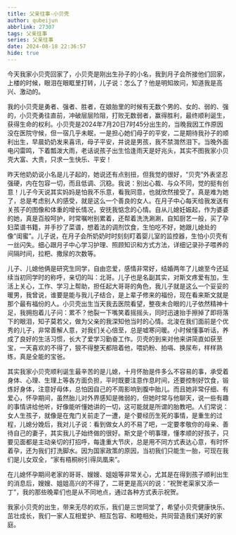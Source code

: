 ```yaml
---
title: 父亲往事-小贝壳
author: qubeijun
abbrlink: 27307
tags: 父亲往事
series: 父亲往事
date: 2024-08-18 22:36:57
hide: true
---
```

今天我家小贝壳回家了，小贝壳是刚出生孙子的小名，我到月子会所接他们回家，上楼的时候，眼泪在眼眶里打转，儿子说：怎么了？他是明知故问，知道我是高兴、激动的。

我的小贝壳是勇者、强者、胜者，在娘胎里的时候有无数个男的、女的、弱的、强的，小贝壳勇往直前，冲破层层险阻，打败无数弱者，赢得胜利，最终顺利诞生，获得生命的权利。小贝壳是2024年7月20日7时45分出生的，当晚我因工作原因没在医院守候，但一宿几乎未眠，一是担心她们母子的平安，二是期待我孙子的顺利出生，早晨奶奶发来喜讯，母子平安，并说是男孩，我不禁潸然泪下。当晚外面电闪雷鸣，下着瓢泼大雨，老话说孩子出生恰逢雨天是好兆头，其实不图我家小贝壳大富、大贵，只求一生快乐、平安！

昨天他奶奶说小名是儿子起的，她说还有点别扭，但我觉的很好，“贝壳”外表坚忍强硬，内在包容一切，而且低调、沉稳。我说：别出心裁、与众不同，觉的挺有创意！儿子今天说其实妈妈是怕我不乐意，看我同意，也就欣然接受了。真是难为她了，总是考虑别人的感受，就是这么一个善良的女人。在月子中心每天给我发送有关孩子的图像和体重的增长情况，安抚我惦念的心情。自从儿媳妊娠起，作为婆婆的她，真是百般呵护，时常嘱咐别累着，还帮着洗洗涮涮，自知厨艺一般，买了孕妇菜谱书籍，并手抄了菜谱，想着法的调剂饮食，生怕吃不好，她跟儿媳处的像“闺蜜”。儿子说，在月子会所奶奶时时刻刻盯着婴儿室的监控器，生怕小贝壳有一丝闪失。细心跟月子中心学习护理、照顾知识和方式方法，详细记录孙子喂养的间隔时间，拉粑、撒尿的次数等。

儿子、儿媳他俩是研究生同学，自由恋爱，感情非常好，结婚两年了儿媳至今还延续当初同学时的称呼，亲切的叫：北哥。儿子也是名副其实，对斯文疼爱有加，生活上关心，工作、学习上帮助，担任起大哥哥的角色，我儿子就是这么一个妥妥的暖男，我曾说，谁要是能与我儿子结合，是上辈子修来的福份，现在看来斯文就是那个最有福份的人。小贝壳出生当天我去医院看望，整夜未合眼的儿子依然精神十足，我拥抱着儿子问：累不？他裂一下嘴笑着摇摇头，同时迅速抬手擦掉了即将落下的眼泪，知子莫若父，做为父亲的我深知他当时的心情。北浚在我们面前是个优秀的儿子，非常善解人意，对我们关心倍至，总是嘘寒问暖。小时候懂事听话，养成了良好的生活习惯，长大了爱学习勤奋工作。贝壳的到来对他来讲简直如获至宝，一天喜欢的不得了，狠不得整天都陪着他，喂奶粉、拍嗝、换尿布，样样熟练，真是全能的宝爸。

其实我家小贝壳顺利诞生最辛苦的是儿媳，十月怀胎是件多么不容易的事，承受着身体、心理、生理上等各方面负担，平时既要注意作息时间，还要控制好饮食，锻炼好身体，注意好母体，总怕因自己的不周影响到腹中胎儿。而且她非常仔细、有爱心，怀孕期间，虽然胎儿对外界感知是微弱的，但她时常与他聊天，说一些有趣的事情讲给他听，好像能听懂她讲的一切，这可能就是所谓的胎教吧。人们常说：女人生孩子，就像是在鬼门关前走了一遭，是个要经历生死的事情，是重生的过程，儿媳分娩后，我对儿子说：看到做女人的不易了吧，一定要孝敬你的母亲、善待自己的妻子，其实我儿子始终做的很好。斯文是个明事理，懂孝顺的好孩子，只要见面都是主动亲切的打招呼，每逢重大节庆，总是用不同方式表达心意，有时怀着孕，还为我们打洗脚水。因为国家政策的原因，当初我们只能生一胎，可现在我们是儿女双全，“家有梧桐树引得凤凰来”。

在儿媳怀孕期间老家的哥哥、嫂嫂、姐姐等非常关心，尤其是在得到孩子顺利出生的消息后，嫂嫂、姐姐高兴的不得了，二哥更是高兴的说：“祝贺老渠家又添一丁”，我的那些晚辈们也是从不同地点，通过各种方式表示祝贺。

我家小贝壳的出生，带来无尽的欢乐，我们是三世同堂了，希望小贝壳健康快乐、茁壮成长，我们一家人互相爱护、相互包容、和睦相处，共同营造我们美好的家庭。